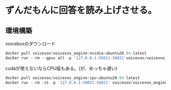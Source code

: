 # ずんだもんに回答を読み上げさせる。

## 環境構築

voiceboxのダウンロード

```powershell
docker pull voicevox/voicevox_engine:nvidia-ubuntu20.04-latest
docker run --rm --gpus all -p '127.0.0.1:50021:50021'voicevox/voicevox_engine:nvidia-ubuntu20.04-latest
```

cudaが使えないならCPU版もある。(が、めっちゃ遅い)

```powershell
docker pull voicevox/voicevox_engine:cpu-ubuntu20.04-latest
docker run --rm -it -p '127.0.0.1:50021:50021' voicevox/voicevox_engine:cpu-ubuntu20.04-latest
```
